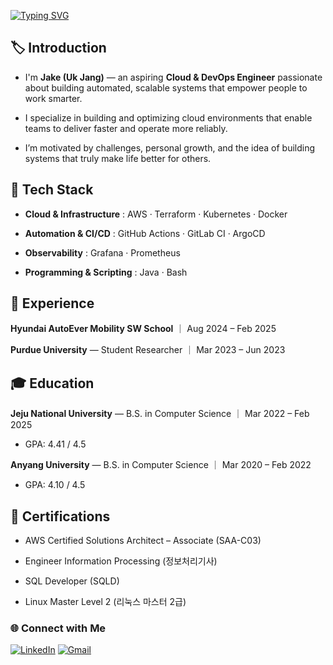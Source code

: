 [![Typing SVG](https://readme-typing-svg.demolab.com?font=Fira+Code&weight=500&size=22&duration=3500&pause=1000&color=005A9C&background=E6F4F100&center=true&width=450&lines=Jake(Uk+Jang)+%7C+Cloud+Engineer;Cloud+%C2%B7+DevOps+%C2%B7+Infrastructure)](https://git.io/typing-svg)


## 🏷️ Introduction

- I'm **Jake (Uk Jang)** — an aspiring **Cloud & DevOps Engineer** passionate about building automated, scalable systems that empower people to work smarter.  

- I specialize in building and optimizing cloud environments that enable teams to deliver faster and operate more reliably.

- I’m motivated by challenges, personal growth, and the idea of building systems that truly make life better for others.

## 🧰 Tech Stack

- **Cloud & Infrastructure** : AWS · Terraform · Kubernetes · Docker  

- **Automation & CI/CD** : GitHub Actions · GitLab CI · ArgoCD  

- **Observability** : Grafana · Prometheus  

- **Programming & Scripting** : Java · Bash

## 💼 Experience

**Hyundai AutoEver Mobility SW School** ｜ Aug 2024 – Feb 2025  

**Purdue University** — Student Researcher ｜ Mar 2023 – Jun 2023

## 🎓 Education

**Jeju National University** — B.S. in Computer Science ｜ Mar 2022 – Feb 2025   
- GPA: 4.41 / 4.5

**Anyang University** — B.S. in Computer Science ｜ Mar 2020 – Feb 2022  
- GPA: 4.10 / 4.5


## 🪪 Certifications

- AWS Certified Solutions Architect – Associate (SAA-C03)

- Engineer Information Processing (정보처리기사)

- SQL Developer (SQLD)

- Linux Master Level 2 (리눅스 마스터 2급)

### 🌐 Connect with Me

[![LinkedIn](https://img.shields.io/badge/LinkedIn-0077B5?logo=linkedin&logoColor=white)](https://linkedin.com/in/ukjang)
[![Gmail](https://img.shields.io/badge/Gmail-D14836?logo=gmail&logoColor=white)](mailto:ukjang000225@gamil.com)

